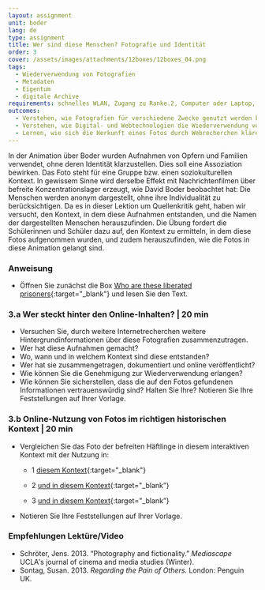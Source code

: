 ```yaml
---
layout: assignment
unit: boder
lang: de
type: assignment
title: Wer sind diese Menschen? Fotografie und Identität
order: 3
cover: /assets/images/attachments/12boxes/12boxes_04.png
tags:
  - Wiederverwendung von Fotografien
  - Metadaten
  - Eigentum
  - digitale Archive
requirements: schnelles WLAN, Zugang zu Ranke.2, Computer oder Laptop, Anwendung auf Computer oder Laptop zum Abspielen von Videos
outcomes:
  - Verstehen, wie Fotografien für verschiedene Zwecke genutzt werden können.
  - Verstehen, wie Digital- und Webtechnologien die Wiederverwendung von Fotografien erweitert haben.
  - Lernen, wie sich die Herkunft eines Fotos durch Webrecherchen klären lässt.
---
```


In der Animation über Boder wurden Aufnahmen von Opfern und Familien verwendet, ohne deren Identität klarzustellen. Dies soll eine Assoziation bewirken. Das Foto steht für eine Gruppe bzw. einen soziokulturellen Kontext. In gewissem Sinne wird derselbe Effekt mit Nachrichtenfilmen über befreite Konzentrationslager erzeugt, wie David Boder beobachtet hat: Die Menschen werden anonym dargestellt, ohne ihre Individualität zu berücksichtigen. Da es in dieser Lektion um Quellenkritik geht, haben wir versucht, den Kontext, in dem diese Aufnahmen entstanden, und die Namen der dargestellten Menschen herauszufinden. Die Übung fordert die Schülerinnen und Schüler dazu auf, den Kontext zu ermitteln, in dem diese
Fotos aufgenommen wurden, und zudem herauszufinden, wie die Fotos in diese Animation gelangt sind.

<!-- more -->

<!-- briefing-student -->

### Anweisung
<!-- section-contents -->

- Öffnen Sie zunächst die Box [Who are these liberated prisoners](https://ranke2.uni.lu/klynt/de/#Intro){:target="_blank"} und lesen Sie den Text.


<!-- section -->

### 3.a  Wer steckt hinter den Online-Inhalten? | 20 min
<!-- section-contents -->

- Versuchen Sie, durch weitere Internetrecherchen weitere Hintergrundinformationen über diese Fotografien zusammenzutragen.  
- Wer hat diese Aufnahmen gemacht?
- Wo, wann und in welchem Kontext sind diese entstanden?
- Wer hat sie zusammengetragen, dokumentiert und online veröffentlicht?
- Wie können Sie die Genehmigung zur Wiederverwendung erlangen?
- Wie können Sie sicherstellen, dass die auf den Fotos gefundenen Informationen vertrauenswürdig sind? Halten Sie Ihre?
Notieren Sie Ihre Feststellungen auf Ihrer Vorlage.

<!-- section -->

### 3.b  Online-Nutzung von Fotos im richtigen historischen Kontext | 20 min
<!-- section-contents -->

- Vergleichen Sie das Foto der befreiten Häftlinge in diesem interaktiven Kontext mit der Nutzung in:

  - 1 [diesem Kontext](http://www1.northbrook28.net/~mrench/Period%209%20Jack%27s%20Group/Jobs.html){:target="_blank"}

  - 2 [und in diesem Kontext](https://encyclopedia.ushmm.org/content/en/photo/liberated-prisoners-at-ebensee){:target="_blank”}

  - 3 [und in diesem Kontext](https://denisonmagazine.com/article/uncommon-ground-surviving-mauthausen/){:target="_blank”}

- Notieren Sie Ihre Feststellungen auf Ihrer Vorlage.  

<!-- section -->

### Empfehlungen Lektüre/Video
<!-- section-contents -->

- Schröter, Jens. 2013. “Photography and fictionality.” _Mediascape_ UCLA's journal of cinema and media studies (Winter).
- Sontag, Susan. 2013. _Regarding the Pain of Others._ London: Penguin UK.

<!-- briefing-teacher -->
